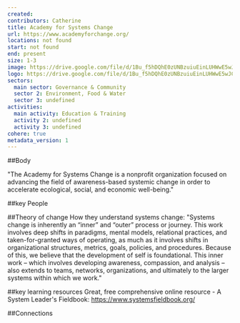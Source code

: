 ```yaml
---
created:
contributors: Catherine
title: Academy for Systems Change
url: https://www.academyforchange.org/
locations: not found
start: not found
end: present
size: 1-3
image: https://drive.google.com/file/d/1Bu_f5hDQhE0zUNBzuiuEinLUHWwE5wJC/view?usp=drive_link
logo: https://drive.google.com/file/d/1Bu_f5hDQhE0zUNBzuiuEinLUHWwE5wJC/view?usp=drive_link
sectors:
  main sector: Governance & Community
  sector 2: Environment, Food & Water
  sector 3: undefined
activities: 
  main activity: Education & Training
  activity 2: undefined
  activity 3: undefined
cohere: true
metadata_version: 1
---
```



##Body

"The Academy for Systems Change is a nonprofit organization focused on advancing the field of awareness-based systemic change in order to accelerate ecological, social, and economic well-being."


##key People


##Theory of change
How they understand systems change: "Systems change is inherently an “inner” and “outer” process or journey. This work involves deep shifts in paradigms, mental models, relational practices, and taken-for-granted ways of operating, as much as it involves shifts in organizational structures, metrics, goals, policies, and procedures. Because of this, we believe that the development of self is foundational. This inner work – which involves developing awareness, compassion, and analysis – also extends to teams, networks, organizations, and ultimately to the larger systems within which we work."

##key learning resources
Great, free comprehensive online resource - A System Leader's Fieldbook: https://www.systemsfieldbook.org/

##Connections


